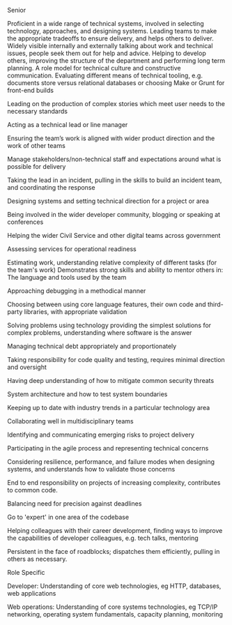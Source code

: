 
Senior


Proficient in a wide range of technical systems, involved in selecting technology, approaches, and designing systems. Leading teams to make the appropriate tradeoffs to ensure delivery, and helps others to deliver. Widely visible internally and externally talking about work and technical issues, people seek them out for help and advice. Helping to develop others, improving the structure of the department and performing long term planning. A role model for technical culture and constructive communication.
Evaluating different means of technical tooling, e.g. documents store versus relational databases or choosing Make or Grunt for front-end builds


Leading on the production of complex stories which meet user needs to the necessary standards

Acting as a technical lead or line manager

Ensuring the team’s work is aligned with wider product direction and the work of other teams

Manage stakeholders/non-technical staff and expectations around what is possible for delivery

Taking the lead in an incident, pulling in the skills to build an incident team, and coordinating the response

Designing systems and setting technical direction for a project or area

Being involved in the wider developer community, blogging or speaking at conferences

Helping the wider Civil Service and other digital teams across government

Assessing services for operational readiness

Estimating work, understanding relative complexity of different tasks (for the team's work)
Demonstrates strong skills and ability to mentor others in:
The language and tools used by the team


Approaching debugging in a methodical manner

Choosing between using core language features, their own code and third-party libraries, with appropriate validation


Solving problems using technology providing the simplest solutions for complex problems, understanding where software is the answer

Managing technical debt appropriately and proportionately

Taking responsibility for code quality and testing, requires minimal direction and oversight

Having deep understanding of how to mitigate common security threats

System architecture and how to test system boundaries

Keeping up to date with industry trends in a particular technology area

Collaborating well in multidisciplinary teams

Identifying and communicating emerging risks to project delivery

Participating in the agile process and representing technical concerns

Considering resilience, performance, and failure modes when designing systems, and understands how to validate those concerns

End to end responsibility on projects of increasing complexity, contributes to common code.

Balancing need for precision against deadlines

Go to 'expert' in one area of the codebase

Helping colleagues with their career development, finding ways to improve
the capabilities of developer colleagues, e.g. tech talks, mentoring

Persistent in the face of roadblocks; dispatches them efficiently, pulling in others as necessary.

Role Specific


Developer: Understanding of core web technologies, eg HTTP, databases, web applications


Web operations: Understanding of core systems technologies, eg TCP/IP networking, operating system fundamentals, capacity planning, monitoring

